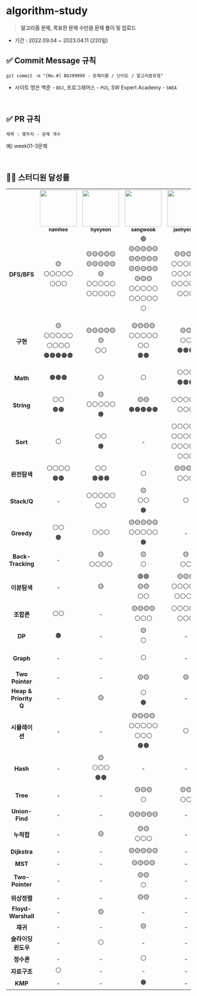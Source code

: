 # algorithm-study

> **알고리즘 문제, 목표한 문제 수만큼 문제 풀이 및 업로드**

- 기간 : 2022.09.04 ~ 2023.04.11 (220일)

## ✅ Commit Message 규칙

```
git commit -m "[No.#] BOJ99999 - 문제이름 / 난이도 / 알고리즘유형"
```

- 사이트 명은 백준 - `BOJ`, 프로그래머스 - `PGS`, SW Expert Academy - `SWEA`

<br/>

## ✅ PR 규칙

```
제목 : 몇주차 - 문제 개수
```

예) week01-3문제

<br/>

## 👨‍💻 스터디원 달성률

<table>
  <tr>
    <td></td>   
    <td align="center">
      <a href="https://github.com/nhee0410">
      <img src="https://avatars.githubusercontent.com/u/49919262?v=4?s=100" width="100px;" alt="">
      <br>
      <a href="https://github.com/nhee0410"><sub><b>namhee</b>
    </td>    
    <td align="center">
      <a href="https://github.com/henginthere">
      <img src="https://avatars.githubusercontent.com/henginthere" width="100px;" alt="">
      <br>
      <a href="https://github.com/henginthere"><sub><b>hyeyeon</b>
    </td>
     <td align="center">
      <a href="https://github.com/jdsaeyqo">
      <img src="https://avatars.githubusercontent.com/jdsaeyqo" width="100px;" alt="">
      <br>
      <a href="https://github.com/jdsaeyqo"><sub><b>sangwook</b>
    </td>       
    <td align="center">
      <a href="https://github.com/forlivd">
      <img src="https://avatars.githubusercontent.com/forlivd" width="100px;" alt="">
      <br>
      <a href="https://github.com/forlivd"><sub><b>jaehyeong</b>
    </td>
    <td align="center">
      <a href="https://github.com/JeongBJ">
      <img src="https://avatars.githubusercontent.com/JeongBJ" width="100px;" alt="">
      <br>
      <a href="https://github.com/JeongBJ"><sub><b>bongjin</b>
    </td>
    <td align="center">
      <a href="https://github.com/SangWoo-Han97">
      <img src="https://avatars.githubusercontent.com/SangWoo-Han97" width="100px;" alt="">
      <br>
      <a href="https://github.com/SangWoo-Han97"><sub><b>sangwoo</b>
    </td>    
  </tr>
  <tr>
    <td align="center"><b>DFS/BFS</b></td> <!-- 6/130 -->
    <td align="center">🟡<br/>⚪⚪⚪⚪⚪<br/>⚪⚪⚪</td>
    <td align="center">🟡🟡🟡🟡🟡<br/>🟡🟡🟡🟡🟡<br/>🟡<br/>⚪⚪⚪⚪⚪<br/>⚪⚪⚪⚪⚪</td>
    <td align="center">🟢<br/>🟡🟡🟡🟡🟡<br/>🟡🟡🟡🟡🟡<br/>🟡🟡🟡🟡🟡<br/>🟡🟡🟡<br/>⚪⚪⚪⚪⚪<br/>⚪⚪⚪⚪⚪<br/>⚪</td>        
    <td align="center">🟡🟡🟡🟡<br/>⚪⚪⚪⚪⚪<br/>⚪⚪⚪⚪⚪<br/>⚪⚪⚪⚪⚪<br/>⚪⚪⚪</td>
    <td align="center">🟡🟡🟡🟡🟡<br/>🟡🟡🟡🟡🟡<br/>🟡🟡🟡<br/>⚪⚪⚪⚪⚪<br/>⚪⚪⚪⚪⚪<br/>⚪⚪⚪⚪⚪<br/>⚪⚪⚪⚪⚪<br/>⚪</td>
    <td align="center">🟢🟢<br/>🟡🟡🟡🟡🟡<br/>⚪⚪⚪⚪⚪<br/>⚪⚪</td>
  </tr>
  <tr>
    <td align="center"><b>구현</b></td> <!-- 6/63 -->
    <td align="center">🟡<br/>⚪⚪⚪⚪⚪<br/>⚪⚪⚪⚪<br/>🟤🟤🟤🟤🟤</td>
    <td align="center">🟡🟡🟡🟡🟡<br/>🟡<br/>⚪⚪</td>
    <td align="center">🟡🟡🟡🟡<br/>⚪⚪⚪⚪⚪<br/>⚪⚪<br/>🟤🟤</td>
    <td align="center">🟡🟡<br/>⚪⚪<br/>🟤🟤🟤</td>
    <td align="center">🟤</td>    
    <td align="center">🟢<br/>🟡🟡🟡🟡🟡<br/>🟡🟡🟡🟡🟡<br/>🟡🟡🟡🟡🟡<br/>⚪⚪⚪</td>
  </tr>
  <tr>
    <td align="center"><b>Math</b></td> <!-- 6/16 -->
    <td align="center">🟤🟤🟤</td>
    <td align="center">⚪</td>
    <td align="center">⚪</td>        
    <td align="center">⚪⚪⚪</br>🟤🟤🟤</td>
    <td align="center">🟤</td>        
    <td align="center">⚪⚪<br/>🟤🟤</td>
  </tr>     
  <tr>
    <td align="center"><b>String</b></td> <!-- 5/30 -->
    <td align="center">⚪⚪<br/>🟤🟤</td>
    <td align="center">🟡<br/>⚪⚪⚪⚪⚪<br/>🟤</td>
    <td align="center">🟡🟡<br/>🟤🟤🟤🟤🟤</td>        
    <td align="center">⚪⚪⚪⚪⚪<br/>⚪⚪⚪</td>
    <td align="center">-</td>    
    <td align="center">🟡🟡🟡<br/>⚪</td>             
  </tr>        
  <tr>
    <td align="center"><b>Sort</b></td> <!-- 5/24 -->
    <td align="center">⚪</td>
    <td align="center">⚪⚪<br/>🟤</td>
    <td align="center">-</td>        
    <td align="center">⚪⚪⚪⚪⚪<br/>⚪⚪⚪⚪⚪<br/>⚪⚪⚪⚪⚪<br/>⚪⚪⚪</td>
    <td align="center">⚪</td>          
    <td align="center">🟤</td>
  </tr>  
  <tr>
    <td align="center"><b>완전탐색</b></td> <!-- 5/25 -->
    <td align="center">⚪⚪⚪⚪<br/>🟤🟤</td>
    <td align="center">⚪⚪<br/>🟤🟤🟤</td>
    <td align="center">⚪</td>        
    <td align="center">🟡🟡🟡🟡<br/>⚪⚪⚪</td>
    <td align="center">-</td>                 
    <td align="center">⚪⚪⚪<br/>🟤🟤🟤</td>
  </tr>  
  <tr>
    <td align="center"><b>Stack/Q</b></td> <!-- 5/15 -->
    <td align="center">-</td>
    <td align="center">⚪⚪⚪⚪⚪<br/>⚪⚪</td>
    <td align="center">🟡<br/>⚪⚪<br/>🟤</td>        
    <td align="center">⚪</td>
    <td align="center">⚪</td>    
    <td align="center">⚪<br/>🟤</td>              
  </tr>  
  <tr>
    <td align="center"><b>Greedy</b></td> <!-- 4/19 -->
    <td align="center">⚪⚪<br/>🟤</td>
    <td align="center">⚪⚪⚪</td>
    <td align="center">🟡🟡🟡🟡🟡<br/>⚪⚪⚪⚪⚪<br/>🟤</td>        
    <td align="center">-</td>
    <td align="center">-</td>     
    <td align="center">⚪⚪</td>   
  </tr>   
  <tr>
    <td align="center"><b>Back-Tracking</b></td> <!-- 4/14 -->
    <td align="center">-</td>
    <td align="center">🟡<br/>⚪⚪⚪⚪</td>
    <td align="center">🟡<br/>⚪</td>        
    <td align="center">🟡<br/>⚪⚪</td>
    <td align="center">🟡<br/>⚪⚪⚪</td>    
    <td align="center">-</td>    
  </tr>        
  <tr>
    <td align="center"><b>이분탐색</b></td> <!-- 3/19 -->
    <td align="center">-</td>
    <td align="center">🟡</td>
    <td align="center">🟢🟢<br/>🟡🟡<br/>⚪⚪</td>        
    <td align="center">🟡🟡🟡<br/>⚪⚪⚪⚪⚪<br/>⚪⚪⚪⚪</td>
    <td align="center">-</td>
    <td align="center">-</td>    
  </tr> 
  <tr>
    <td align="center"><b>조합론</b></td> <!-- 3/17 -->
    <td align="center">⚪⚪</td>
    <td align="center">-</td>
    <td align="center">🟡🟡🟡🟡<br/>⚪⚪⚪</td>        
    <td align="center">⚪⚪⚪⚪⚪<br/>⚪⚪⚪</td>
    <td align="center">-</td>
    <td align="center">-</td>    
  </tr>  
  <tr>
    <td align="center"><b>DP</b></td> <!-- 3/7 -->
    <td align="center">🟤</td>
    <td align="center">-</td>
    <td align="center">🟡<br/>⚪</td>        
    <td align="center">-</td>
    <td align="center">⚪⚪</td>    
    <td align="center">🟡⚪</td>    
  </tr>  
  <tr>
    <td align="center"><b>Graph</b></td> <!-- 3/5 -->
    <td align="center">-</td>
    <td align="center">-</td>
    <td align="center">⚪</td>        
    <td align="center">-</td>
    <td align="center">🟡</td>    
    <td align="center">🟡🟡<br/>⚪</td>    
  </tr>  
  <tr>
    <td align="center"><b>Two Pointer</b></td> <!-- 3/4 -->
    <td align="center">-</td>
    <td align="center">-</td>
    <td align="center">🟡🟡</td>        
    <td align="center">🟡</td>
    <td align="center">-</td>    
    <td align="center">🟡</td>    
  </tr>    
  <tr>
    <td align="center"><b>Heap &<br/>Priority Q</b></td> <!-- 3/4 -->
    <td align="center">-</td>
    <td align="center">🟡</td>
    <td align="center">⚪<br/>🟤</td>        
    <td align="center">-</td>
    <td align="center">-</td>    
    <td align="center">⚪</td>  
  </tr>  
  <tr>
    <td align="center"><b>시뮬레이션</b></td> <!-- 2/15 -->
    <td align="center">-</td>
    <td align="center">-</td>
    <td align="center">🟡🟡🟡🟡<br/>⚪⚪⚪⚪⚪<br/>⚪⚪⚪<br/>🟤🟤</td>        
    <td align="center">⚪</td>
    <td align="center">-</td>     
    <td align="center">-</td>   
  </tr>  
  <tr>
    <td align="center"><b>Hash</b></td> <!-- 2/9 -->
    <td align="center">-</td>
    <td align="center">🟡<br/>⚪⚪⚪<br/>🟤🟤</td>
    <td align="center">-</td>        
    <td align="center">-</td>
    <td align="center">-</td>      
    <td align="center">🟡⚪🟤</td>  
  </tr>
  <tr>
    <td align="center"><b>Tree</b></td> <!-- 2/8 -->
    <td align="center">-</td>
    <td align="center">-</td>
    <td align="center">🟡🟡🟡<br/>⚪</td>        
    <td align="center">🟡🟡<br/>⚪⚪</td>
    <td align="center">-</td>
    <td align="center">-</td>    
  </tr>   
  <tr>
    <td align="center"><b>Union-Find</b></td> <!-- 2/6 -->
    <td align="center">-</td>
    <td align="center">-</td>
    <td align="center">🟡🟡🟡🟡🟡</td>        
    <td align="center">-</td>
    <td align="center">🟡</td>    
    <td align="center">-</td>    
  </tr>      
  <tr>
    <td align="center"><b>누적합</b></td> <!-- 2/6 -->
    <td align="center">-</td>
    <td align="center">🟡</td>
    <td align="center">🟡🟡<br/>⚪⚪⚪</td>        
    <td align="center">-</td>
    <td align="center">-</td>
    <td align="center">-</td>    
  </tr>   
  <tr>
    <td align="center"><b>Dijkstra</b></td> <!-- 1/5 -->
    <td align="center">-</td>
    <td align="center">-</td>
    <td align="center">🟡🟡🟡🟡🟡</td>        
    <td align="center">-</td>
    <td align="center">-</td>
    <td align="center">-</td>    
  </tr>  
  <tr>
    <td align="center"><b>MST</b></td> <!-- 1/4 -->
    <td align="center">-</td>
    <td align="center">-</td>
    <td align="center">🟡🟡🟡🟡</td>        
    <td align="center">-</td>
    <td align="center">-</td>
    <td align="center">-</td>    
  </tr>   
  <tr>
    <td align="center"><b>Two-Pointer</b></td> <!-- 1/3 -->
    <td align="center">-</td>
    <td align="center">-</td>
    <td align="center">🟡🟡<br/>⚪</td>        
    <td align="center">-</td>
    <td align="center">-</td>
    <td align="center">-</td>    
  </tr>  
  <tr>
    <td align="center"><b>위상정렬</b></td> <!-- 1/2 -->
    <td align="center">-</td>
    <td align="center">-</td>
    <td align="center">🟡🟡</td>        
    <td align="center">-</td>
    <td align="center">-</td>
    <td align="center">-</td>    
  </tr>   
  <tr>
    <td align="center"><b>Floyd-</br>Warshall</b></td> <!-- 1/1 -->
    <td align="center">-</td>
    <td align="center">🟡</td>
    <td align="center">-</td>        
    <td align="center">-</td>
    <td align="center">-</td>
    <td align="center">-</td>    
  </tr>    
  <tr>
    <td align="center"><b>재귀</b></td> <!-- 1/1 -->
    <td align="center">-</td>
    <td align="center">-</td>
    <td align="center">🟡</td>        
    <td align="center">-</td>
    <td align="center">-</td>
    <td align="center">-</td>    
  </tr>       
  <tr>
    <td align="center"><b>슬라이딩 윈도우</b></td> <!-- 1/1 -->
    <td align="center">-</td>
    <td align="center">⚪</td>
    <td align="center">-</td>        
    <td align="center">-</td>
    <td align="center">-</td>
    <td align="center">-</td>    
  </tr>   
  <tr>
    <td align="center"><b>정수론</b></td> <!-- 1/1 -->
    <td align="center">-</td>
    <td align="center">-</td>
    <td align="center">⚪</td>        
    <td align="center">-</td>
    <td align="center">-</td>
    <td align="center">-</td>    
  </tr>   
  <tr>
    <td align="center"><b>자료구조</b></td> <!-- 1/1 -->
    <td align="center">⚪</td>
    <td align="center">-</td>
    <td align="center">-</td>        
    <td align="center">-</td>
    <td align="center">-</td>
    <td align="center">-</td>    
  </tr>            
  <tr>
    <td align="center"><b>KMP</b></td> <!-- 1/1 -->
    <td align="center">-</td>
    <td align="center">-</td>
    <td align="center">🟤</td>        
    <td align="center">-</td>
    <td align="center">-</td>
    <td align="center">-</td>    
  </tr>         
</table>
